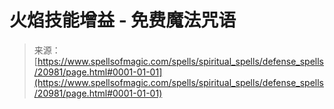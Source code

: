 <!--yml

category: 未分类

date: 2024-06-12 19:04:13

-->

# 火焰技能增益 - 免费魔法咒语

> 来源：[https://www.spellsofmagic.com/spells/spiritual_spells/defense_spells/20981/page.html#0001-01-01](https://www.spellsofmagic.com/spells/spiritual_spells/defense_spells/20981/page.html#0001-01-01)
